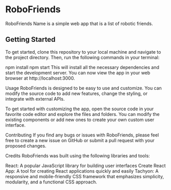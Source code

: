 # RoboFriends

RoboFriends Name is a simple web app that is a list of robotic friends.

## Getting Started
To get started, clone this repository to your local machine and navigate to the project directory. Then, run the following commands in your terminal:

npm install
npm start
This will install all the necessary dependencies and start the development server. You can now view the app in your web browser at http://localhost:3000.

Usage
RoboFriends is designed to be easy to use and customize. You can modify the source code to add new features, change the styling, or integrate with external APIs.

To get started with customizing the app, open the source code in your favorite code editor and explore the files and folders. You can modify the existing components or add new ones to create your own custom user interface.

Contributing
If you find any bugs or issues with RoboFriends, please feel free to create a new issue on GitHub or submit a pull request with your proposed changes.

Credits
RoboFriends was built using the following libraries and tools:

React: A popular JavaScript library for building user interfaces
Create React App: A tool for creating React applications quickly and easily
Tachyon: A responsive and mobile-friendly CSS framework that emphasizes simplicity, modularity, and a functional CSS approach.
